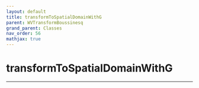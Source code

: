 ```yaml
---
layout: default
title: transformToSpatialDomainWithG
parent: WVTransformBoussinesq
grand_parent: Classes
nav_order: 56
mathjax: true
---
```


#  transformToSpatialDomainWithG




---


